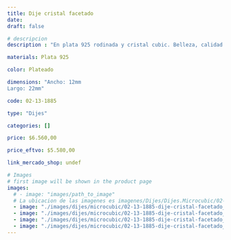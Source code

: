```yaml
---
title: Dije cristal facetado
date: 
draft: false

# descripcion
description : "En plata 925 rodinada y cristal cubic. Belleza, calidad y delicadeza."

materials: Plata 925

color: Plateado

dimensions: "Ancho: 12mm 
Largo: 22mm"

code: 02-13-1885

type: "Dijes"

categories: []

price: $6.560,00

price_eftvo: $5.580,00

link_mercado_shop: undef

# Images
# first image will be shown in the product page
images:
  # - image: "images/path_to_image"
  # La ubicacion de las imagenes es imagenes/Dijes/Dijes.Microcubic/02-13-1885-dije-cristal-facetado
  - image: "./images/dijes/microcubic/02-13-1885-dije-cristal-facetado_a.jpg"
  - image: "./images/dijes/microcubic/02-13-1885-dije-cristal-facetado_b.jpg"
  - image: "./images/dijes/microcubic/02-13-1885-dije-cristal-facetado_c.jpg"
  - image: "./images/dijes/microcubic/02-13-1885-dije-cristal-facetado_d.jpg"
---
```


